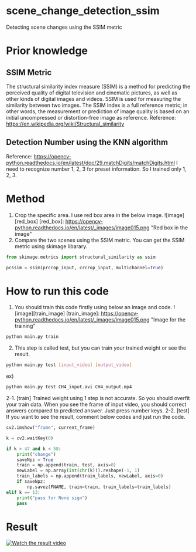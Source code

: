 # scene_change_detection_ssim
 Detecting scene changes using the SSIM metric

# Prior knowledge
## SSIM Metric
The structural similarity index measure (SSIM) is a method for predicting the perceived quality of digital television and cinematic pictures, as well as other kinds of digital images and videos. SSIM is used for measuring the similarity between two images. The SSIM index is a full reference metric; in other words, the measurement or prediction of image quality is based on an initial uncompressed or distortion-free image as reference.
Reference: https://en.wikipedia.org/wiki/Structural_similarity

## Detection Number using the KNN algorithm
Reference: https://opencv-python.readthedocs.io/en/latest/doc/29.matchDigits/matchDigits.html
I need to recognize number 1, 2, 3 for preset information. So I trained only 1, 2, 3.

# Method
1. Crop the specific area. I use red box area in the below image.
![image][red_box]
[red_box]: https://opencv-python.readthedocs.io/en/latest/_images/image015.png "Red box in the image"
2. Compare the two scenes using the SSIM metric. You can get the SSIM metric using skimage libarary.
```python
from skimage.metrics import structural_similarity as ssim

pcssim = ssim(prcrop_input, crcrop_input, multichannel=True)
```
# How to run this code
1. You should train this code firstly using below an image and code.
![image][train_image]
[train_image]: https://opencv-python.readthedocs.io/en/latest/_images/image015.png "Image for the training"

```bash
python main.py train
```

2. This step is called test, but you can train your trained weight or see the result.
```bash
python main.py test [input_video] [output_video]
```
ex)
```bash
python main.py test CH4_input.avi CH4_output.mp4
```

2-1. [train] Trained weight using 1 step is not accurate. So you should overfit your train data. When you see the frame of input video, you should correct answers compared to predicted answer. Just press number keys.
2-2. [test] If you want to see the result, comment below codes and just run the code.
```python
cv2.imshow("frame", current_frame)

k = cv2.waitKey(0)

if k > 47 and k < 58:
    print("change")
    saveNpz = True
    train = np.append(train, test, axis=0)
    newLabel = np.array(int(chr(k))).reshape(-1, 1)
    train_labels = np.append(train_labels, newLabel, axis=0)
    if saveNpz:
        np.savez(FNAME, train=train, train_labels=train_labels)
elif k == 13:
    print("pass for None sign")
    pass
```

# Result
[![Watch the result video](https://i.imgur.com/vKb2F1B.png)](https://youtu.be/vt5fpE0bzSY)
